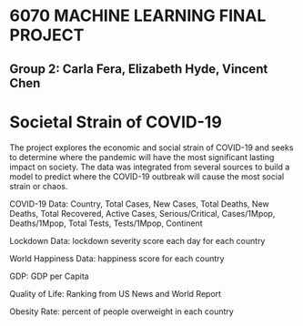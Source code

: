 # 6070 MACHINE LEARNING FINAL PROJECT
## Group 2: Carla Fera, Elizabeth Hyde, Vincent Chen

# Societal Strain of COVID-19


The project explores the economic and social strain of COVID-19 and seeks to determine where the pandemic will have the most significant lasting impact on society. The data was integrated from several sources to build a model to predict where the COVID-19 outbreak will cause the most social strain or chaos.


COVID-19 Data: Country, Total Cases, New Cases, Total Deaths, New Deaths, Total Recovered, Active Cases, Serious/Critical, Cases/1Mpop, Deaths/1Mpop, Total Tests, Tests/1Mpop, Continent

Lockdown Data: lockdown severity score each day for each country

World Happiness Data: happiness score for each country

GDP: GDP per Capita

Quality of Life: Ranking from US News and World Report

Obesity Rate: percent of people overweight in each country
